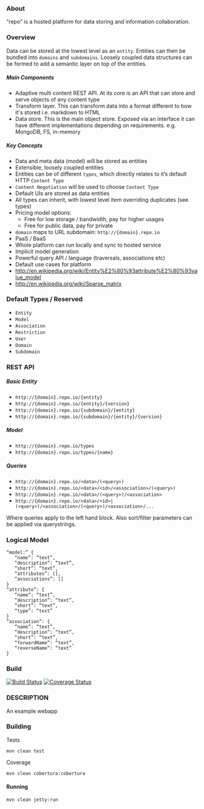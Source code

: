 ### About

“repo” is a hosted platform for data storing and information collaboration.

### Overview

Data can be stored at the lowest level as an `entity`. Entities can then be bundled into `domains` and `subdomains`.
Loosely coupled data structures can be formed to add a semantic layer on top of the entities.

##### Main Components

* Adaptive multi content REST API. At its core is an API that can store and serve objects of any content type
* Transform layer. This can transform data into a format different to how it's stored i.e. markdown to HTML
* Data store. This is the main object store. Exposed via an interface it can have different implementations depending on requirements. e.g. MongoDB, FS, in-memory 


##### Key Concepts

* Data and meta data (model) will be stored as entities
* Extensible, loosely coupled entities
* Entities can be of different `types`, which directly relates to it’s default HTTP `Content Type`
* `Content Negotiation` will be used to choose `Content Type`
* Default UIs are stored as data entities
* All types can inherit, with lowest level item overriding duplicates (see types)
* Pricing model options:
   * Free for low storage / bandwidth, pay for higher usages
   * Free for public data, pay for private
* `domain` maps to URL subdomain: `http://{domain}.repo.io`
* PaaS / BaaS
* Whole platform can run locally and sync to hosted service
* Implicit model generation
* Powerful query API / language (traversals, associations etc)
* Default use cases for platform
* http://en.wikipedia.org/wiki/Entity%E2%80%93attribute%E2%80%93value_model
* http://en.wikipedia.org/wiki/Sparse_matrix

### Default Types / Reserved

* `Entity`
* `Model`
* `Association`
* `Restriction`
* `User`
* `Domain`
* `Subdomain`

### REST API

##### Basic Entity

* `http://{domain}.repo.io/{entity}`
* `http://{domain}.repo.io/{entity}/{version}`
* `http://{domain}.repo.io/{subdomain}/{entity}`
* `http://{domain}.repo.io/{subdomain}/{entity}/{version}`

##### Model

* `http://{domain}.repo.io/types`
* `http://{domain}.repo.io/types/{name}`

##### Queries

* `http://{domain}.repo.io/<data>/(<query>)`
* `http://{domain}.repo.io/<data>/<id>/<association>/(<query>)`
* `http://{domain}.repo.io/<data>/(<query>)/<association>`
* `http://{domain}.repo.io/<data>/<id>|(<query>)/<association>/(<query>)/<association>/...`

Where queries apply to the left hand block. Also sort/filter parameters can be applied via querystrings.

### Logical Model

```
“model:” {
   “name”: “text”,
   “description”: “text”,
   “short”: “text”,
   “attributes”: [],
   “associations”: []
}
“attribute”: {
   “name”: “text”,
   “description”: “text”,
   “short”: “text”,
   “type”: “text”
}
“association”: {
   “name”: “text”,
   “description”: “text”,
   “short”: “text”,
   “forwardName”: “text”,
   “reverseName”: “text”
}
```

### Build 
[![Build Status](https://travis-ci.org/BoyCook/ExampleWebapp.png?branch=master)](https://travis-ci.org/BoyCook/ExampleWebapp)
[![Coverage Status](https://coveralls.io/repos/BoyCook/ExampleWebapp/badge.png)](https://coveralls.io/r/BoyCook/ExampleWebapp)

### DESCRIPTION

An example webapp

### Building

Tests

    mvn clean test

Coverage

    mvn clean cobertura:cobertura


#### Running

    mvn clean jetty:run
